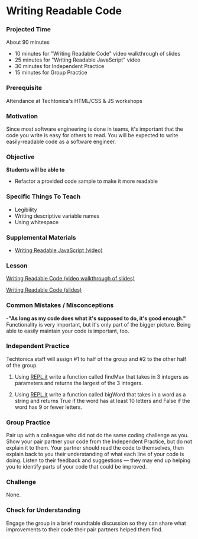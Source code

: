 # Writing Readable Code

### Projected Time
About 90 minutes
- 10 minutes for "Writing Readable Code" video walkthrough of slides
- 25 minutes for "Writing Readable JavaScript" video
- 30 minutes for Independent Practice
- 15 minutes for Group Practice

### Prerequisite
Attendance at Techtonica's HTML/CSS & JS workshops

### Motivation
Since most software engineering is done in teams, it's important that the code you write is easy for others to read. You will be expected to write easily-readable code as a software engineer.

### Objective
**Students will be able to** 
- Refactor a provided code sample to make it more readable

### Specific Things To Teach
- Legibility
- Writing descriptive variable names
- Using whitespace

### Supplemental Materials

- [Writing Readable JavaScript (video)](https://www.youtube.com/watch?v=8WF4AjM-XW8)

### Lesson

[Writing Readable Code (video walkthrough of slides)](https://drive.google.com/open?id=1qreW6tM1DvgN9_UY9gZSawlEK9t2dfqg)

[Writing Readable Code (slides)](https://docs.google.com/presentation/d/1USOZJSzwXmSYepjwrE9r9ky_fmQ8VPE7bshjsBoDsZM/edit?usp=sharing)


### Common Mistakes / Misconceptions

-**"As long as my code does what it's supposed to do, it's good enough."** Functionality is very important, but it's only part of the bigger picture. Being able to easily maintain your code is important, too.


### Independent Practice

Techtonica staff will assign #1 to half of the group and #2 to the other half of the group.

1. Using [REPL.it](http://www.repl.it) write a function called findMax that takes in 3 integers as parameters and returns the largest of the 3 integers.

2. Using [REPL.it](http://www.repl.it) write a function called bigWord that takes in a word as a string and returns True if the word has at least 10 letters and False if the word has 9 or fewer letters.


### Group Practice

Pair up with a colleague who did not do the same coding challenge as you. Show your pair partner your code from the Independent Practice, but do not explain it to them. Your partner should read the code to themselves, then explain back to you their understanding of what each line of your code is doing. Listen to their feedback and suggestions — they may end up helping you to identify parts of your code that could be improved.

### Challenge

None.

### Check for Understanding

Engage the group in a brief roundtable discussion so they can share what improvements to their code their pair partners helped them find.
